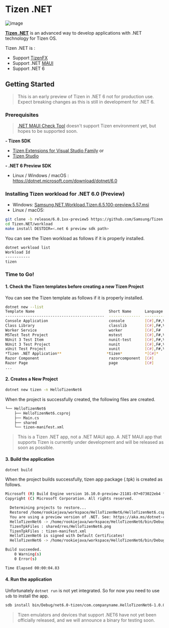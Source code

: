 # Tizen .NET
![image](https://user-images.githubusercontent.com/14328614/115324121-49473f00-a1c4-11eb-844c-86970c5e0764.png)

[<b>Tizen .NET</b>](https://developer.samsung.com/tizen/About-Tizen.NET/Tizen.NET.html) is an advanced way to develop applications with .NET technology for Tizen OS.

Tizen .NET is :
- Support [TizenFX](https://github.com/Samsung/TizenFX)
- Support .NET [MAUI](https://github.com/dotnet/maui)
- Support .NET 6


## Getting Started
> This is an early preview of Tizen in .NET 6 not for production use. Expect breaking changes as this is still in development for .NET 6.

### Prerequisites
> [.NET MAUI Check Tool](https://github.com/Redth/dotnet-maui-check) doesn't support Tizen environment yet, but hopes to be supported soon.

**- Tizen SDK**
  * [Tizen Extensions for Visual Studio Family](https://developer.tizen.org/development/tizen-extensions-visual-studio-family) or 
  * [Tizen Studio](https://developer.tizen.org/development/tizen-studio)

**- .NET 6 Preview SDK**
  * Linux / Windows / macOS : https://dotnet.microsoft.com/download/dotnet/6.0
  

### Installing Tizen workload for .NET 6.0 (Preview)
  * Windows: [Samsung.NET.Workload.Tizen.6.5.100-preview.5.57.msi](https://workload-bin.s3.ap-northeast-2.amazonaws.com/windows/Samsung.NET.Workload.Tizen.6.5.100-preview.5.57.msi)
  * Linux / macOS: 
  ```sh
  git clone -b release/6.0.1xx-preview5 https://github.com/Samsung/Tizen.NET
  cd Tizen.NET/workload
  make install DESTDIR=<.net 6 preview sdk path>
  ```
You can see the Tizen workload as follows if it is properly installed.
```sh
dotnet workload list
Workload Id
-----------
tizen    
```

### Time to Go!

#### 1. Check the Tizen templates before creating a new Tizen Project
You can see the Tizen template as follows if it is properly installed.
```sh
dotnet new --list
Template Name                                 Short Name      Language    Tags                  
--------------------------------------------  --------------  ----------  ----------------------
Console Application                           console         [C#],F#,VB  Common/Console        
Class Library                                 classlib        [C#],F#,VB  Common/Library        
Worker Service                                worker          [C#],F#     Common/Worker/Web     
MSTest Test Project                           mstest          [C#],F#,VB  Test/MSTest           
NUnit 3 Test Item                             nunit-test      [C#],F#,VB  Test/NUnit            
NUnit 3 Test Project                          nunit           [C#],F#,VB  Test/NUnit            
xUnit Test Project                            xunit           [C#],F#,VB  Test/xUnit            
*Tizen .NET Application**                    *tizen*          *[C#]*      *Tizen*
Razor Component                               razorcomponent  [C#]        Web/ASP.NET           
Razor Page                                    page            [C#]        Web/ASP.NET           
...

```  

#### 2. Creates a New Project
```sh
dotnet new tizen -n HelloTizenNet6
```
When the project is successfully created, the following files are created.
```sh
└── HelloTizenNet6
    ├── HelloTizenNet6.csproj
    ├── Main.cs
    ├── shared
    └── tizen-manifest.xml
```

> This is a Tizen .NET app, not a .NET MAUI app. A .NET MAUI app that supports Tizen is currently under development and will be released as soon as possible.


#### 3. Build the application
```sh
dotnet build 
```
When the project builds successfully, tizen app package (.tpk) is created as follows.
```sh
Microsoft (R) Build Engine version 16.10.0-preview-21181-07+073022eb4 for .NET
Copyright (C) Microsoft Corporation. All rights reserved.

  Determining projects to restore...
  Restored /home/rookiejava/workspace/HelloTizenNet6/HelloTizenNet6.csproj (in 165 ms).
  You are using a preview version of .NET. See: https://aka.ms/dotnet-core-preview
  HelloTizenNet6 -> /home/rookiejava/workspace/HelloTizenNet6/bin/Debug/net6.0-tizen/HelloTizenNet6.dll
  TizenTpkFiles : shared/res/HelloTizenNet6.png
  TizenTpkFiles : tizen-manifest.xml
  HelloTizenNet6 is signed with Default Certificates!
  HelloTizenNet6 -> /home/rookiejava/workspace/HelloTizenNet6/bin/Debug/net6.0-tizen/com.companyname.HelloTizenNet6-1.0.0.tpk

Build succeeded.
    0 Warning(s)
    0 Error(s)

Time Elapsed 00:00:04.83
```

#### 4. Run the application 
Unfortunately `dotnet run` is not yet integrated. So for now you need to use `sdb` to install the app.
```sh
sdb install bin/Debug/net6.0-tizen/com.companyname.HelloTizenNet6-1.0.0.tpk
```

> Tizen emulators and devices that support .NET6 have not yet been officially released, and we will announce a binary for testing soon.
